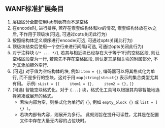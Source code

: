 ## WANF标准扩展条目

1. 层级区分全部使用tab制表符而不是空格
2. 在encode时, 进行排序, 若存在嵌套结构体和kv的情况, 嵌套结构体放在kv之后, 不作用于顶级块(可选, 可通过opts关闭此行为)
3. 按照结构体定义顺序进行encode(可选, 可通过opts关闭此行为)
4. 顶级块结束后使用一个空行来进行间隔(可选, 可通过opts关闭此行为)
5. 对于注释块 (`/* ... */`), 若其与相近块已经存在大于等于1行的空格区段, 则让空格区段变为一行, 若原先不存在空格区段, 则认定其是相关块的附属部分, 不为其添加额外空行.
6. (可选) 对于值为空结构体的块, 例如 `item = {}`, 编码器可以将其格式化为单行, 而不是多行的空块。这对于用 `map[string]struct{}` 表示的集合类型尤其有用。
   示例:
   `sList = {[`
   `	item1 = {},`
   `	item2 = {},`
   `]}
`
7. (可选) 智能空块格式化。对于 `{...}` 块，格式化工具可以根据其内容智能地选择紧凑或展开的格式。
   - 若块内部为空，则格式化为单行的 `{}`, 例如 `empty_block {}` 或 `list = [ {} ]`。
   - 若块内部有内容，则展开为多行。
   此规则旨在提升可读性，尤其是在配置文件中存在大量无内容的占位块时。